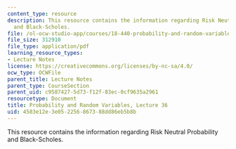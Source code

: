 ```yaml
---
content_type: resource
description: This resource contains the information regarding Risk Neutral Probability
  and Black-Scholes.
file: /ol-ocw-studio-app/courses/18-440-probability-and-random-variables-spring-2014/4583e12e3e052256867388dd86eb5b8b_MIT18_440S14_Lecture36.pdf
file_size: 312910
file_type: application/pdf
learning_resource_types:
- Lecture Notes
license: https://creativecommons.org/licenses/by-nc-sa/4.0/
ocw_type: OCWFile
parent_title: Lecture Notes
parent_type: CourseSection
parent_uid: c9587427-5d73-f12f-83ec-0cf9635a2961
resourcetype: Document
title: Probability and Random Variables, Lecture 36
uid: 4583e12e-3e05-2256-8673-88dd86eb5b8b
---
```

This resource contains the information regarding Risk Neutral Probability and Black-Scholes.